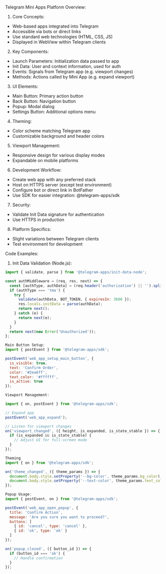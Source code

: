 Telegram Mini Apps Platform Overview:

1. Core Concepts:
- Web-based apps integrated into Telegram
- Accessible via bots or direct links
- Use standard web technologies (HTML, CSS, JS)
- Displayed in WebView within Telegram clients

2. Key Components:
- Launch Parameters: Initialization data passed to app
- Init Data: User and context information, used for auth
- Events: Signals from Telegram app (e.g. viewport changes)
- Methods: Actions called by Mini App (e.g. expand viewport)

3. UI Elements:
- Main Button: Primary action button
- Back Button: Navigation button
- Popup: Modal dialog
- Settings Button: Additional options menu

4. Theming:
- Color scheme matching Telegram app
- Customizable background and header colors

5. Viewport Management:
- Responsive design for various display modes
- Expandable on mobile platforms

6. Development Workflow:
- Create web app with any preferred stack
- Host on HTTPS server (except test environment)
- Configure bot or direct link in BotFather
- Use SDK for easier integration: @telegram-apps/sdk

7. Security:
- Validate Init Data signature for authentication
- Use HTTPS in production

8. Platform Specifics:
- Slight variations between Telegram clients
- Test environment for development

Code Examples:

1. Init Data Validation (Node.js):
```javascript
import { validate, parse } from '@telegram-apps/init-data-node';

const authMiddleware = (req, res, next) => {
  const [authType, authData] = (req.header('authorization') || '').split(' ');
  if (authType === 'tma') {
    try {
      validate(authData, BOT_TOKEN, { expiresIn: 3600 });
      res.locals.initData = parse(authData);
      return next();
    } catch (e) {
      return next(e);
    }
  }
  return next(new Error('Unauthorized'));
};

Main Button Setup:
import { postEvent } from '@telegram-apps/sdk';

postEvent('web_app_setup_main_button', {
  is_visible: true,
  text: 'Confirm Order',
  color: '#2ea6ff',
  text_color: '#ffffff',
  is_active: true
});

Viewport Management:

import { on, postEvent } from '@telegram-apps/sdk';

// Expand app
postEvent('web_app_expand');

// Listen for viewport changes
on('viewport_changed', ({ height, is_expanded, is_state_stable }) => {
  if (is_expanded && is_state_stable) {
    // Adjust UI for full-screen mode
  }
});

Theming
import { on } from '@telegram-apps/sdk';

on('theme_changed', ({ theme_params }) => {
  document.body.style.setProperty('--bg-color', theme_params.bg_color);
  document.body.style.setProperty('--text-color', theme_params.text_color);
});

Popup Usage:
import { postEvent, on } from '@telegram-apps/sdk';

postEvent('web_app_open_popup', {
  title: 'Confirm Action',
  message: 'Are you sure you want to proceed?',
  buttons: [
    { id: 'cancel', type: 'cancel' },
    { id: 'ok', type: 'ok' }
  ]
});

on('popup_closed', ({ button_id }) => {
  if (button_id === 'ok') {
    // Handle confirmation
  }
});